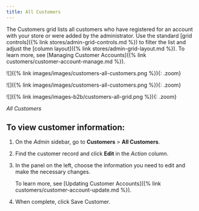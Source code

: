 ```yaml
---
title: All Customers
---
```


The Customers grid lists all customers who have registered for an account with your store or were added by the administrator. Use the standard [grid controls]({% link stores/admin-grid-controls.md %}) to filter the list and adjust the [column layout]({% link stores/admin-grid-layout.md %}). To learn more, see [Managing Customer Accounts]({% link customers/customer-account-manage.md %}).

<!--{% if "Default.CE Only" contains site.edition %}-->
![]({% link images/images/customers-all-customers.png %}){: .zoom}
<!--{% endif %}-->
<!--{% if "Default.EE Only" contains site.edition %}-->
![]({% link images/images/customers-all-customers.png %}){: .zoom}
<!--{% endif %}-->
<!--{% if "Default.B2B Only" contains site.edition %}-->
![]({% link images/images-b2b/customers-all-grid.png %}){: .zoom}
<!--{% endif %}-->
_All Customers_

## To view customer information:

1. On the _Admin_ sidebar, go to **Customers** > **All Customers**.

1. Find the customer record and click **Edit** in the _Action_ column.

1. In the panel on the left, choose the information you need to edit and make the necessary changes.

   To learn more, see [Updating Customer Accounts]({% link customers/customer-account-update.md %}).

1. When complete, click <span class="btn">Save Customer</span>.
